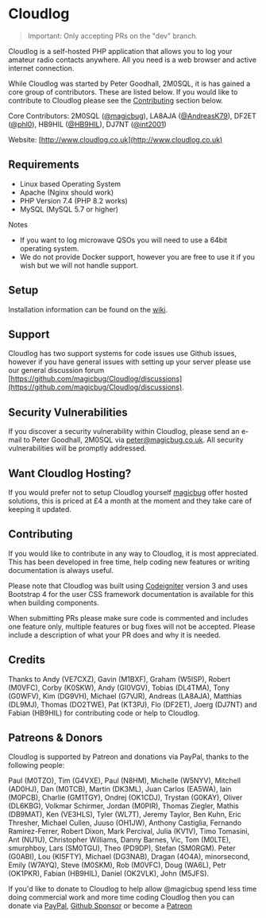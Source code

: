 # Cloudlog

> Important: Only accepting PRs on the "dev" branch.

Cloudlog is a self-hosted PHP application that allows you to log your amateur radio contacts anywhere. All you need is a web browser and active internet connection.

While Cloudlog was started by Peter Goodhall, 2M0SQL, it is has gained a core group of contributors. These are listed below. If you would like to contribute to Cloudlog please see the [Contributing](#contributing) section below.

Core Contributors: 2M0SQL ([@magicbug](https://github.com/magicbug)), LA8AJA ([@AndreasK79](https://github.com/AndreasK79)), DF2ET ([@phl0](https://github.com/phl0)), HB9HIL ([@HB9HIL](https://github.com/HB9HIL)), DJ7NT ([@int2001](https://github.com/int2001))

Website: [http://www.cloudlog.co.uk](http://www.cloudlog.co.uk)

## Requirements
* Linux based Operating System
* Apache (Nginx should work)
* PHP Version 7.4 (PHP 8.2 works)
* MySQL (MySQL 5.7 or higher)

Notes
* If you want to log microwave QSOs you will need to use a 64bit operating system.
* We do not provide Docker support, however you are free to use it if you wish but we will not handle support.

## Setup

Installation information can be found on the [wiki](https://github.com/magicbug/Cloudlog/wiki).

## Support

Cloudlog has two support systems for code issues use Github issues, however if you have general issues with setting up your server please use our general discussion forum [https://github.com/magicbug/Cloudlog/discussions](https://github.com/magicbug/Cloudlog/discussions).

## Security Vulnerabilities
If you discover a security vulnerability within Cloudlog, please send an e-mail to Peter Goodhall, 2M0SQL via [peter@magicbug.co.uk](mailto:peter@magicbug.co.uk). All security vulnerabilities will be promptly addressed.

## Want Cloudlog Hosting?

If you would prefer not to setup Cloudlog yourself [magicbug](https://magicbug.co.uk) offer hosted solutions, this is priced at £4 a month at the moment and they take care of keeping it updated.

## Contributing

If you would like to contribute in any way to Cloudlog, it is most appreciated. This has been developed in free time, help coding new features or writing documentation is always useful.

Please note that Cloudlog was built using [Codeigniter](https://www.codeigniter.com/docs) version 3 and uses Bootstrap 4 for the user CSS framework documentation is available for this when building components.

When submitting PRs please make sure code is commented and includes one feature only, multiple features or bug fixes will not be accepted. Please include a description of what your PR does and why it is needed.

## Credits

Thanks to Andy (VE7CXZ), Gavin (M1BXF), Graham (W5ISP), Robert (M0VFC), Corby (K0SKW), Andy (GI0VGV), Tobias (DL4TMA), Tony (G0WFV), Kim (DG9VH), Michael (G7VJR), Andreas (LA8AJA), Matthias (DL9MJ), Thomas (DO2TWE), Pat (KT3PJ), Flo (DF2ET), Joerg (DJ7NT) and Fabian (HB9HIL) for contributing code or help to Cloudlog.

## Patreons & Donors

Cloudlog is supported by Patreon and donations via PayPal, thanks to the following people:

Paul (M0TZO), Tim (G4VXE), Paul (N8HM), Michelle (W5NYV), Mitchell (AD0HJ), Dan (M0TCB), Martin (DK3ML), Juan Carlos (EA5WA), Iain (M0PCB), Charlie (GM1TGY), Ondrej (OK1CDJ), Trystan (G0KAY), Oliver (DL6KBG), Volkmar Schirmer, Jordan (M0PIR), Thomas Ziegler, Mathis (DB9MAT), Ken (VE3HLS), Tyler (WL7T), Jeremy Taylor, Ben Kuhn, Eric Thresher, Michael Cullen, Juuso (OH1JW), Anthony Castiglia, Fernando Ramirez-Ferrer, Robert Dixon, Mark Percival, Julia (KV1V), Timo Tomasini, Ant (NU1U), Christopher Williams, Danny Barnes, Vic, Tom (M0LTE), smurphboy, Lars (SM0TGU), Theo (PD9DP), Stefan (SM0RGM). Peter (G0ABI), Lou (KI5FTY), Michael (DG3NAB), Dragan (4O4A), minorsecond, Emily (W7AYQ), Steve (M0SKM), Rob (M0VFC), Doug (WA6L), Petr (OK1PKR), Fabian (HB9HIL), Daniel (OK2VLK), John (M5JFS).

If you'd like to donate to Cloudlog to help allow @magicbug spend less time doing commercial work and more time coding Cloudlog then you can donate via [PayPal](https://paypal.me/PGoodhall), [Github Sponsor](https://github.com/sponsors/magicbug) or become a [Patreon](https://www.patreon.com/2m0sql) 
